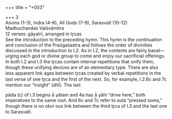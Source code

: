 +++
title = "+003"

+++
3  
Aśvins (1–3), Indra (4–6), All Gods (7–9), Sarasvatī (10–12)  
Madhuchandas Vaiśvāmitra  
12 verses: gāyatrī, arranged in tr̥cas  
See the introduction to the preceding hymn. This hymn is the continuation and  conclusion of the Praügaśastra and follows the order of divinities discussed in the  introduction to I.2. As in I.2, the contents are fairly banal—urging each god or  divine group to come and enjoy our sacrificial offerings.  
In both I.2 and I.3 the tr̥cas contain internal repetitions that unify them, though  these unifying devices are of an elementary type. There are also less apparent link ages between tr̥cas created by verbal repetitions in the last verse of one tr̥ca and the  first of the next. So, for example, I.2.6c and 7c mention our “insight” (dhī́). The last  

pāda (c) of I.3 begins ā́ yātam and 4a has ā́ yāhi “drive here,” both imperatives to  the same root. And 6c and 7c refer to sutá “pressed soma,” though there is no obvi ous link between the third tr̥ca of I.3 and the last one to Sarasvatī.  